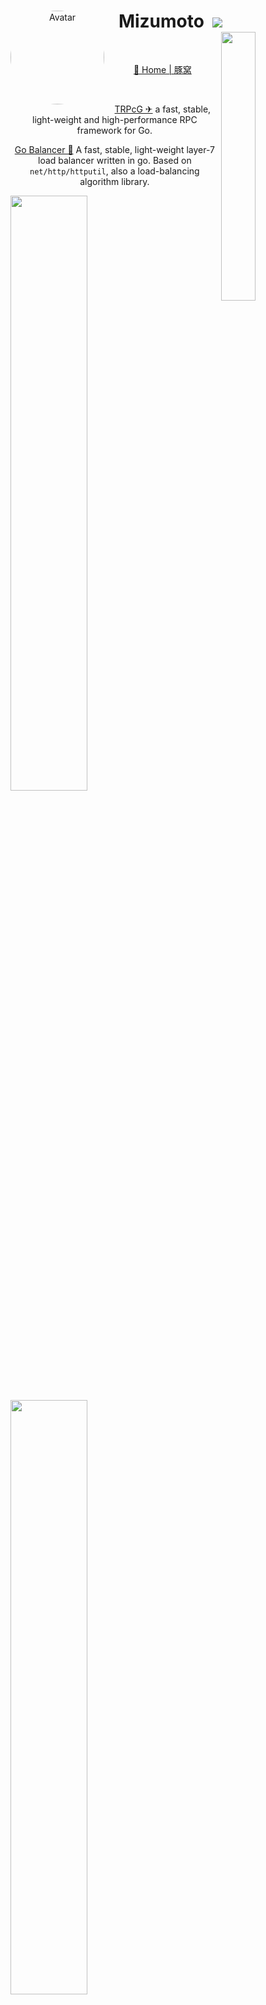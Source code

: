 <!--markdownlint-disable MD033 MD041-->
<center>
<img src="https://images.weserv.nl/?url=avatars.githubusercontent.com/u/98146267?v=4&h=300&w=300&fit=cover&mask=circle&maxage=7d" alt="Avatar" width="150" height="150" style="border-radius:50%;" align="left">

<h1 align="left">
  <b>&nbsp;&nbsp;&nbsp;Mizumoto&nbsp;</b>
  <img src="https://img.shields.io/badge/-Go-98b982?style=for-the-badge&logo=go&logoColor=98b982&labelColor=efefdf" />
  <img width="33.2%" height="33.2%" src="http://github-profile-summary-cards.vercel.app/api/cards/productive-time?username=mizumoto-cn&theme=github&utcOffset=9"  align="right" />
</h1>
<br/><p align="left"><!--&nbsp;&nbsp;&nbsp;&nbsp;Research student at U.Tokyo.<br/>
Looking for job as backend engineer.-->

[🌱 Home | 豚窝](https://mizumoto-cn.github.io)

</p><br/>

<p align="center">

[TRPcG ✈](https://github.com/mizumoto-cn/TRPcG) a fast, stable, light-weight and high-performance RPC framework for Go.

[Go Balancer 🚦](https://github.com/mizumoto-cn/GoBalancer) A fast, stable, light-weight layer-7 load balancer written in go. Based on `net/http/httputil`, also a load-balancing algorithm library.



</p>
<p align="left">
<img width="49.4%" src="https://github-readme-stats.vercel.app/api?username=mizumoto-cn&show_icons=true&theme=gruvbox&hide_border=true" />
<img width="49.4%" src="https://github-readme-streak-stats.herokuapp.com/?user=mizumoto-cn&theme=gruvbox&hide_border=true" />

</p>

![card](https://activity-graph.herokuapp.com/graph?username=mizumoto-cn&custom_title=mizumoto-cn's%20Contribution%20Graph&theme=gruvbox&bg_color=282828&hide_border=true&line=d1a01f&point=c58545)

</center>

<details><summary>About Me</summary>
<pre>
    <code language="golang">
        Mizumoto := struct {
            Name string
            Age int
            Location string
            Nationality string
            blog string
        }{
            Name:           "Mizumoto",
            Age:            24,
            Location:       "Tokyo/Kanagawa, Japan",
            Nationality:    China 🇨🇳
            blog:           "mizumoto-cn.github.io"
        }
    </code>
</pre>
</details>

<!--
**mizumoto-cn/mizumoto-cn** is a ✨ _special_ ✨ repository because its `README.md` (this file) appears on your GitHub profile.

Here are some ideas to get you started:

- 🔭 I’m currently working on ...
- 🌱 I’m currently learning ...
- 👯 I’m looking to collaborate on ...
- 🤔 I’m looking for help with ...
- 💬 Ask me about ...
- 📫 How to reach me: ...
- 😄 Pronouns: ...
- ⚡ Fun fact: ...
-->

